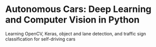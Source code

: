# Autonomous Cars: Deep Learning and Computer Vision in Python
Learning OpenCV, Keras, object and lane detection, and traffic sign classification for self-driving cars
